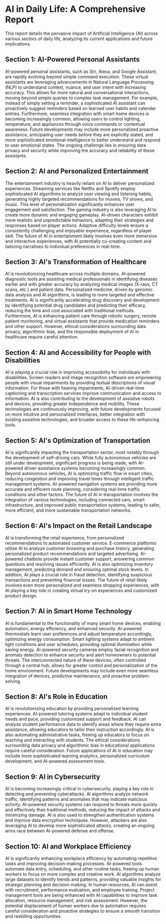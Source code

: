 # AI in Daily Life: A Comprehensive Report

This report details the pervasive impact of Artificial Intelligence (AI) across various sectors of daily life, analyzing its current applications and future implications.

## Section 1: AI-Powered Personal Assistants

AI-powered personal assistants, such as Siri, Alexa, and Google Assistant, are rapidly evolving beyond simple command execution.  These virtual assistants are leveraging advancements in Natural Language Processing (NLP) to understand context, nuance, and user intent with increasing accuracy.  This allows for more natural and conversational interactions, moving beyond simple queries to complex task management.  For example, instead of simply setting a reminder, a sophisticated AI assistant can proactively suggest reminders based on learned user habits and calendar entries.  Furthermore, seamless integration with smart home devices is becoming increasingly common, allowing users to control lighting, temperature, and appliances through voice commands or contextual awareness.  Future developments may include more personalized proactive assistance, anticipating user needs before they are explicitly stated, and more sophisticated emotional intelligence to better understand and respond to user emotional states.  The ongoing challenge lies in ensuring data privacy and security while improving the accuracy and reliability of these assistants.


## Section 2: AI and Personalized Entertainment

The entertainment industry is heavily reliant on AI to deliver personalized experiences. Streaming services like Netflix and Spotify employ sophisticated AI algorithms to analyze user viewing and listening habits, generating highly targeted recommendations for movies, TV shows, and music.  This level of personalization significantly enhances user engagement and satisfaction.  The gaming industry is also leveraging AI to create more dynamic and engaging gameplay.  AI-driven characters exhibit more realistic and unpredictable behaviors, adapting their strategies and responses based on player actions. Adaptive difficulty levels ensure a consistently challenging and enjoyable experience, regardless of player skill.  The future of AI in entertainment likely involves even more immersive and interactive experiences, with AI potentially co-creating content and tailoring narratives to individual preferences in real-time.


## Section 3: AI's Transformation of Healthcare

AI is revolutionizing healthcare across multiple domains.  AI-powered diagnostic tools are assisting medical professionals in identifying diseases earlier and with greater accuracy by analyzing medical images (X-rays, CT scans, etc.) and patient data.  Personalized medicine, driven by genomic data analysis and AI algorithms, is leading to more targeted and effective treatments.  AI is significantly accelerating drug discovery and development by identifying potential drug candidates and predicting their efficacy, reducing the time and cost associated with traditional methods.  Furthermore, AI is enhancing patient care through robotic surgery, remote patient monitoring, and virtual assistants that provide medication reminders and other support.  However, ethical considerations surrounding data privacy, algorithmic bias, and the responsible deployment of AI in healthcare require careful attention.


## Section 4: AI and Accessibility for People with Disabilities

AI is playing a crucial role in improving accessibility for individuals with disabilities.  Screen readers and image recognition software are empowering people with visual impairments by providing textual descriptions of visual information.  For those with hearing impairments, AI-driven real-time captioning and transcription services improve communication and access to information.  AI is also contributing to the development of assistive robots and devices, providing greater independence and mobility.  These technologies are continuously improving, with future developments focused on more intuitive and personalized interfaces, better integration with existing assistive technologies, and broader access to these life-enhancing tools.


## Section 5: AI's Optimization of Transportation

AI is significantly impacting the transportation sector, most notably through the development of self-driving cars.  While fully autonomous vehicles are still under development, significant progress is being made, with AI-powered driver-assistance systems becoming increasingly common.  Beyond autonomous vehicles, AI is optimizing traffic flow in smart cities, reducing congestion and improving travel times through intelligent traffic management systems.  AI-powered navigation systems are providing more accurate and efficient route planning, considering real-time traffic conditions and other factors.  The future of AI in transportation involves the integration of various technologies, including connected cars, smart infrastructure, and improved public transportation systems, leading to safer, more efficient, and more sustainable transportation networks.


## Section 6: AI's Impact on the Retail Landscape

AI is transforming the retail experience, from personalized recommendations to automated customer service.  E-commerce platforms utilize AI to analyze customer browsing and purchase history, generating personalized product recommendations and targeted advertising.  AI-powered chatbots provide instant customer support, answering common questions and resolving issues efficiently.  AI is also optimizing inventory management, predicting demand and ensuring optimal stock levels.  In addition, AI plays a crucial role in fraud detection, identifying suspicious transactions and preventing financial losses.  The future of retail likely involves even more personalized and seamless shopping experiences, with AI playing a key role in creating virtual try-on experiences and customized product design.


## Section 7: AI in Smart Home Technology

AI is fundamental to the functionality of many smart home devices, enabling automation, energy efficiency, and enhanced security.  AI-powered thermostats learn user preferences and adjust temperature accordingly, optimizing energy consumption.  Smart lighting systems adapt to ambient light conditions and user schedules, providing optimal illumination while saving energy.  AI-powered security cameras employ facial recognition and anomaly detection to enhance security and alert homeowners to potential threats.  The interconnected nature of these devices, often controlled through a central hub, allows for greater control and personalization of the home environment.  Future developments may include even more seamless integration of devices, predictive maintenance, and proactive problem-solving.


## Section 8: AI's Role in Education

AI is revolutionizing education by providing personalized learning experiences.  AI-powered tutoring systems adapt to individual student needs and pace, providing customized support and feedback.  AI can analyze student performance data to identify areas where they require extra assistance, allowing educators to tailor their instruction accordingly.  AI is also automating administrative tasks, freeing up educators to focus on teaching and interacting with students.  The ethical considerations surrounding data privacy and algorithmic bias in educational applications require careful consideration.  Future applications of AI in education may include more sophisticated learning analytics, personalized curriculum development, and AI-powered assessment tools.


## Section 9: AI in Cybersecurity

AI is becoming increasingly critical in cybersecurity, playing a key role in detecting and preventing cyberattacks.  AI algorithms analyze network traffic, identifying patterns and anomalies that may indicate malicious activity.  AI-powered security systems can respond to threats more quickly and effectively than traditional methods, reducing the impact of attacks and minimizing damage.  AI is also used to strengthen authentication systems and improve data encryption techniques.  However, attackers are also leveraging AI to develop more sophisticated attacks, creating an ongoing arms race between AI-powered defense and offense.


## Section 10: AI and Workplace Efficiency

AI is significantly enhancing workplace efficiency by automating repetitive tasks and improving decision-making processes.  AI-powered tools automate data entry, scheduling, and other routine tasks, freeing up human workers to focus on more complex and creative work.  AI algorithms analyze large datasets to identify trends and patterns, providing valuable insights for strategic planning and decision-making.  In human resources, AI can assist with recruitment, performance evaluation, and employee training.  Project management tools are being enhanced with AI capabilities to improve task allocation, resource management, and risk assessment.  However, the potential displacement of human workers due to automation requires careful consideration and proactive strategies to ensure a smooth transition and reskilling opportunities.